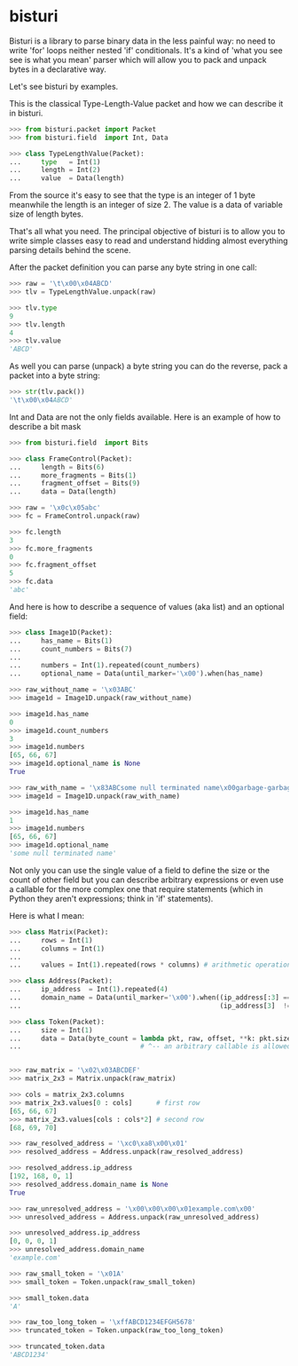 bisturi
=======

Bisturi is a library to parse binary data in the less painful way: no need to write 'for' loops neither nested 'if' conditionals. It's a kind of 'what you see see is what you mean' parser which will allow you to pack and unpack bytes in a declarative way.

Let's see bisturi by examples.

This is the classical Type-Length-Value packet and how we can describe it in bisturi.

```python
>>> from bisturi.packet import Packet
>>> from bisturi.field  import Int, Data

>>> class TypeLengthValue(Packet):
...     type   = Int(1)
...     length = Int(2)
...     value  = Data(length)

```

From the source it's easy to see that the type is an integer of 1 byte meanwhile the length is an integer of size 2.
The value is a data of variable size of length bytes.

That's all what you need. The principal objective of bisturi is to allow you to write simple classes easy to read and understand hidding almost everything parsing details behind the scene.

After the packet definition you can parse any byte string in one call:

```python
>>> raw = '\t\x00\x04ABCD'
>>> tlv = TypeLengthValue.unpack(raw)

>>> tlv.type
9
>>> tlv.length
4
>>> tlv.value
'ABCD'

```

As well you can parse (unpack) a byte string you can do the reverse, pack a packet into a byte string:

```python
>>> str(tlv.pack())
'\t\x00\x04ABCD'

```

Int and Data are not the only fields available. 
Here is an example of how to describe a bit mask

```python
>>> from bisturi.field  import Bits

>>> class FrameControl(Packet):
...     length = Bits(6)
...     more_fragments = Bits(1)
...     fragment_offset = Bits(9)
...     data = Data(length)

>>> raw = '\x0c\x05abc'
>>> fc = FrameControl.unpack(raw)

>>> fc.length
3
>>> fc.more_fragments
0
>>> fc.fragment_offset
5
>>> fc.data
'abc'

```

And here is how to describe a sequence of values (aka list) and an optional field:

```python
>>> class Image1D(Packet):
...     has_name = Bits(1)
...     count_numbers = Bits(7)
...
...     numbers = Int(1).repeated(count_numbers)
...     optional_name = Data(until_marker='\x00').when(has_name)

>>> raw_without_name = '\x03ABC'
>>> image1d = Image1D.unpack(raw_without_name)

>>> image1d.has_name
0
>>> image1d.count_numbers
3
>>> image1d.numbers
[65, 66, 67]
>>> image1d.optional_name is None
True

>>> raw_with_name = '\x83ABCsome null terminated name\x00garbage-garbage'
>>> image1d = Image1D.unpack(raw_with_name)

>>> image1d.has_name
1
>>> image1d.numbers
[65, 66, 67]
>>> image1d.optional_name
'some null terminated name'

```

Not only you can use the single value of a field to define the size or the count of other field but you can describe arbitrary  expressions or even use a callable for the more complex one that require statements (which in Python they aren't expressions; think in 'if' statements).

Here is what I mean:

```python
>>> class Matrix(Packet):
...     rows = Int(1)
...     columns = Int(1)
...
...     values = Int(1).repeated(rows * columns) # arithmetic operations

>>> class Address(Packet):
...     ip_address  = Int(1).repeated(4)
...     domain_name = Data(until_marker='\x00').when((ip_address[:3] == [0, 0, 0]) &
...                                                  (ip_address[3]  != 0)) # subscript and comparisions

>>> class Token(Packet):
...     size = Int(1)
...     data = Data(byte_count = lambda pkt, raw, offset, **k: pkt.size if pkt.size < 8 else 8)
...                              # ^-- an arbitrary callable is allowed too


>>> raw_matrix = '\x02\x03ABCDEF'
>>> matrix_2x3 = Matrix.unpack(raw_matrix)

>>> cols = matrix_2x3.columns
>>> matrix_2x3.values[0 : cols]      # first row
[65, 66, 67]
>>> matrix_2x3.values[cols : cols*2] # second row
[68, 69, 70]

>>> raw_resolved_address = '\xc0\xa8\x00\x01'
>>> resolved_address = Address.unpack(raw_resolved_address)

>>> resolved_address.ip_address
[192, 168, 0, 1]
>>> resolved_address.domain_name is None
True

>>> raw_unresolved_address = '\x00\x00\x00\x01example.com\x00'
>>> unresolved_address = Address.unpack(raw_unresolved_address)

>>> unresolved_address.ip_address
[0, 0, 0, 1]
>>> unresolved_address.domain_name
'example.com'

>>> raw_small_token = '\x01A'
>>> small_token = Token.unpack(raw_small_token)

>>> small_token.data
'A'

>>> raw_too_long_token = '\xffABCD1234EFGH5678'
>>> truncated_token = Token.unpack(raw_too_long_token)

>>> truncated_token.data
'ABCD1234'

```
